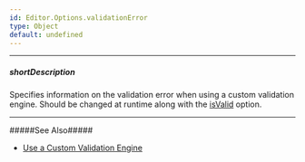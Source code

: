 ```yaml
---
id: Editor.Options.validationError
type: Object
default: undefined
---
```

---
##### shortDescription
Specifies information on the validation error when using a custom validation engine. Should be changed at runtime along with the [isValid](/api-reference/10%20UI%20Widgets/Editor/1%20Configuration/isValid.md '{basewidgetpath}/Configuration/#isValid') option.

---
#####See Also#####
- [Use a Custom Validation Engine](/concepts/05%20Widgets/zz%20Common/05%20UI%20Widgets/20%20Data%20Validation/70%20Use%20a%20Custom%20Validation%20Engine.md '/Documentation/Guide/Widgets/Common/UI_Widgets/Data_Validation/#Use_a_Custom_Validation_Engine')